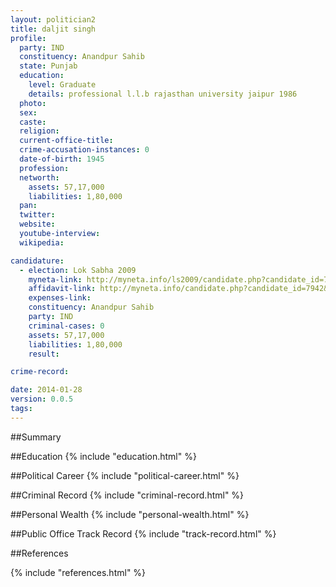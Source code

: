 ```yaml
---
layout: politician2
title: daljit singh
profile: 
  party: IND
  constituency: Anandpur Sahib
  state: Punjab
  education: 
    level: Graduate
    details: professional l.l.b rajasthan university jaipur 1986
  photo: 
  sex: 
  caste: 
  religion: 
  current-office-title: 
  crime-accusation-instances: 0
  date-of-birth: 1945
  profession: 
  networth: 
    assets: 57,17,000
    liabilities: 1,80,000
  pan: 
  twitter: 
  website: 
  youtube-interview: 
  wikipedia: 

candidature: 
  - election: Lok Sabha 2009
    myneta-link: http://myneta.info/ls2009/candidate.php?candidate_id=7942
    affidavit-link: http://myneta.info/candidate.php?candidate_id=7942&scan=original
    expenses-link: 
    constituency: Anandpur Sahib 
    party: IND
    criminal-cases: 0
    assets: 57,17,000
    liabilities: 1,80,000
    result:  

crime-record: 

date: 2014-01-28
version: 0.0.5
tags: 
---
```

##Summary


##Education
{% include "education.html" %}


##Political Career
{% include "political-career.html" %}


##Criminal Record
{% include "criminal-record.html" %}


##Personal Wealth
{% include "personal-wealth.html" %}


##Public Office Track Record
{% include "track-record.html" %}


##References


{% include "references.html" %}